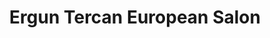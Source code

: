 ---
title: "Ergun Tercan European Salon"
url: /denver/ergun-tercan-european-salon/
shop: hairdresser
---